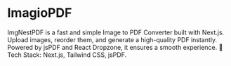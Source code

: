# ImagioPDF
ImgNestPDF is a fast and simple Image to PDF Converter built with Next.js. Upload images, reorder them, and generate a high-quality PDF instantly. Powered by jsPDF and React Dropzone, it ensures a smooth experience. 🚀 Tech Stack: Next.js, Tailwind CSS, jsPDF.
